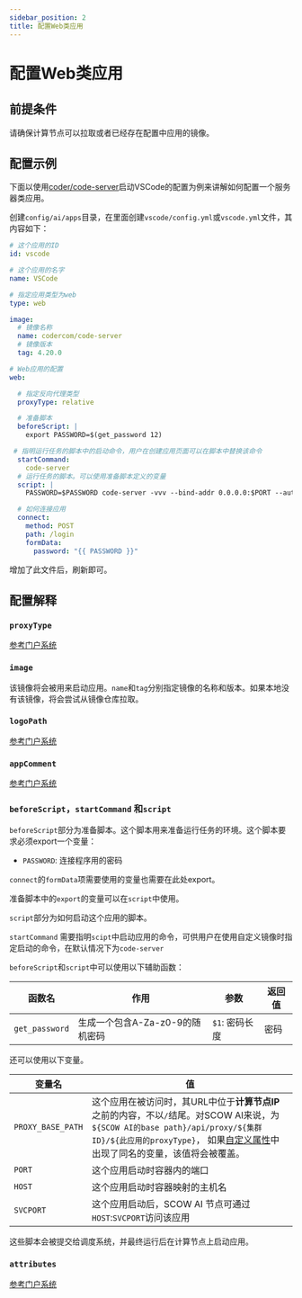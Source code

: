 ```yaml
---
sidebar_position: 2
title: 配置Web类应用
---
```


# 配置Web类应用

## 前提条件

请确保计算节点可以拉取或者已经存在配置中应用的镜像。

## 配置示例

下面以使用[coder/code-server](https://github.com/coder/code-server)启动VSCode的配置为例来讲解如何配置一个服务器类应用。

创建`config/ai/apps`目录，在里面创建`vscode/config.yml`或`vscode.yml`文件，其内容如下：

```yaml title="config/ai/apps/vscode/config.yml"
# 这个应用的ID
id: vscode

# 这个应用的名字
name: VSCode

# 指定应用类型为web
type: web

image:
  # 镜像名称
  name: codercom/code-server
  # 镜像版本
  tag: 4.20.0

# Web应用的配置
web:

  # 指定反向代理类型
  proxyType: relative

  # 准备脚本
  beforeScript: |
    export PASSWORD=$(get_password 12)

 # 指明运行任务的脚本中的启动命令，用户在创建应用页面可以在脚本中替换该命令
  startCommand:
    code-server
  # 运行任务的脚本。可以使用准备脚本定义的变量
  script: |
    PASSWORD=$PASSWORD code-server -vvv --bind-addr 0.0.0.0:$PORT --auth password

  # 如何连接应用
  connect:
    method: POST
    path: /login
    formData:
      password: "{{ PASSWORD }}"

```

增加了此文件后，刷新即可。

## 配置解释

### `proxyType`

[参考门户系统](../../portal/apps/configure-web-app.md#proxytype)

### `image`

该镜像将会被用来启动应用。`name`和`tag`分别指定镜像的名称和版本。如果本地没有该镜像，将会尝试从镜像仓库拉取。

### `logoPath`
  
[参考门户系统](../../portal/apps/configure-app-logo.md)

### `appComment`

[参考门户系统](../../portal/apps/configure-app-comment.md)


### `beforeScript`，`startCommand` 和`script`


`beforeScript`部分为准备脚本。这个脚本用来准备运行任务的环境。这个脚本要求必须export一个变量：

- `PASSWORD`: 连接程序用的密码

`connect`的`formData`项需要使用的变量也需要在此处export。

准备脚本中的`export`的变量可以在`script`中使用。

`script`部分为如何启动这个应用的脚本。

`startCommand` 需要指明`scipt`中启动应用的命令，可供用户在使用自定义镜像时指定启动的命令，在默认情况下为`code-server`

`beforeScript`和`script`中可以使用以下辅助函数：

| 函数名         | 作用                            | 参数           | 返回值                  |
| -------------- | ------------------------------- | -------------- | ----------------------- |
| `get_password` | 生成一个包含A-Za-z0-9的随机密码 | `$1`: 密码长度 | 密码                    |

还可以使用以下变量。

| 变量名            | 值                                                                                                     |
| ----------------- | ------------------------------------------------------------------------------------------------------ |
| `PROXY_BASE_PATH` | 这个应用在被访问时，其URL中位于**计算节点IP**之前的内容，不以`/`结尾。对SCOW AI来说，为`${SCOW AI的base path}/api/proxy/${集群ID}/${此应用的proxyType}`， 如果[自定义属性](../../portal/apps/configure-attributes.md)中出现了同名的变量，该值将会被覆盖。 |
| `PORT` | 这个应用启动时容器内的端口|
| `HOST` | 这个应用启动时容器映射的主机名|
| `SVCPORT` | 这个应用启动后，SCOW AI 节点可通过`HOST`:`SVCPORT`访问该应用|


这些脚本会被提交给调度系统，并最终运行后在计算节点上启动应用。

### `attributes`
  
[参考门户系统](../../portal/apps/configure-attributes.md)